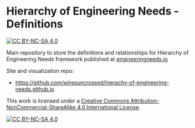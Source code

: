 # Hierarchy of Engineering Needs - Definitions
[![CC BY-NC-SA 4.0][cc-by-nc-sa-shield]][cc-by-nc-sa]

Main repository to store the definitions and relationships
for Hierarchy of Engineering Needs framework published at
[engineeringneeds.io](https://engineeringneeds.io)

Site and visualization repo:
- https://github.com/wiresuncrossed/hierachy-of-engineering-needs.github.io



This work is licensed under a
[Creative Commons Attribution-NonCommercial-ShareAlike 4.0 International License][cc-by-nc-sa].

[![CC BY-NC-SA 4.0][cc-by-nc-sa-image]][cc-by-nc-sa]

[cc-by-nc-sa]: http://creativecommons.org/licenses/by-nc-sa/4.0/
[cc-by-nc-sa-image]: https://licensebuttons.net/l/by-nc-sa/4.0/88x31.png
[cc-by-nc-sa-shield]: https://img.shields.io/badge/License-CC%20BY--NC--SA%204.0-lightgrey.svg
